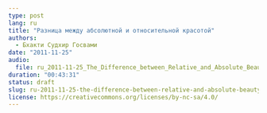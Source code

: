 ```yaml
---
type: post
lang: ru
title: "Разница между абсолютной и относительной красотой"
authors:
  - Бхакти Судхир Госвами
date: "2011-11-25"
audio:
  file: ru_2011-11-25_The_Difference_between_Relative_and_Absolute_Beauty.mp3
duration: "00:43:31"
status: draft
slug: ru-2011-11-25-the-difference-between-relative-and-absolute-beauty
license: https://creativecommons.org/licenses/by-nc-sa/4.0/
---
```


